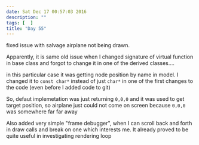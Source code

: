 ```yaml
---
date: Sat Dec 17 00:57:03 2016
description: ""
tags: [  ]
title: "Day 55"
---
```

fixed issue with salvage airplane not being drawn.

Apparently, it is same old issue when I changed signature of virtual function in base class and forgot to change it in one of the derived classes....

in this particular case it was getting node position by name in model. I changed it to `const char*` instead of just `char*` in one of the first changes to the code (even before I added code to git)

So, defaut implemetation was just returning `0,0,0` and it was used to get target position, so airplane just could not come on screen because `0,0,0` was somewhere far far away

Also added very simple "frame debugger", when I can scroll back and forth in draw calls and break on one which interests me. It already proved to be quite useful in investigating rendering loop

